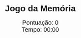 <!DOCTYPE html> 
<html lang="pt">
<head>
    <meta charset="UTF-8">
    <meta name="viewport" content="width=device-width, initial-scale=1.0">
    <title>Jogo da Memória</title>
    <style>
        body { font-family: Arial, sans-serif; display: flex; justify-content: space-around; align-items: flex-start; height: 100vh; margin: 0; }
        .game-container { text-align: center; }
        .game-board { display: grid; grid-template-columns: repeat(4, 150px); gap: 10px; justify-content: center; margin-top: 20px; }
        .card { width: 150px; height: 150px; background-color: #f0f0f0; display: flex; align-items: center; justify-content: center; font-size: 18px; cursor: pointer; border: 2px solid #ccc; }
        .matched { background-color: #8fce00; color: white; }
        .card-flipped { background-color: #d4e0e0; }
        #score, #timer { font-size: 20px; }
        #finalMessage { font-size: 40px; font-weight: bold; color: #8fce00; display: none; margin-top: 20px; text-align: center; position: absolute; top: 50%; left: 50%; transform: translate(-50%, -50%); }
        .options { margin-top: 20px; text-align: left; }
        .option { padding: 5px; font-size: 18px; }
        ul { text-align: left; }
    </style>
</head>
<body>
    <div class="game-container">
        <h1>Jogo da Memória</h1>
        <div id="score">Pontuação: 0</div>
        <div id="timer">Tempo: 00:00</div>
        <div class="game-board" id="gameBoard"></div>
        <div id="finalMessage">PARABÉNS PROFESSORA ELISA! ARRASOU!</div>
    </div>
    
    <div class="options">
        <h2>Hipóteses:</h2>
        <ul id="optionsList"></ul>
    </div>

    <audio id="flipSound" src="https://www.soundjay.com/button/beep-07.wav" preload="auto"></audio>
    <audio id="matchSound" src="https://www.soundjay.com/button/sounds/button-3.mp3" preload="auto"></audio>

    <script>
        const cards = [
            { id: 1, name: "Bernardino Machado", pair: "Presidente da República" },
            { id: 2, name: "Presidente da República", pair: "Bernardino Machado" },
            { id: 3, name: "Brasileiros de Torna-Viagem", pair: "Arquitetura Brasileira em Portugal" },
            { id: 4, name: "Arquitetura Brasileira em Portugal", pair: "Brasileiros de Torna-Viagem" },
            { id: 5, name: "Museu Bernardino Machado", pair: "História e Cultura" },
            { id: 6, name: "História e Cultura", pair: "Museu Bernardino Machado" },
            { id: 7, name: "Solar dos Machados", pair: "História Local" },
            { id: 8, name: "História Local", pair: "Solar dos Machados" },
            { id: 9, name: "Confraria Nossa Senhora do Carmo", pair: "Patrimônio Cultural" },
            { id: 10, name: "Patrimônio Cultural", pair: "Confraria Nossa Senhora do Carmo" },
            { id: 11, name: "Escola Básica Conde S. Cosme", pair: "Educação em Famalicão" },
            { id: 12, name: "Educação em Famalicão", pair: "Escola Básica Conde S. Cosme" }
        ];

        let selectedCards = [];
        let matchedPairs = 0;
        let score = 0;
        let timer;
        let seconds = 0;

        const flipSound = document.getElementById("flipSound");
        const matchSound = document.getElementById("matchSound");

        function renderBoard() {
            const board = document.getElementById("gameBoard");
            board.innerHTML = "";
            cards.forEach((card, index) => {
                const cardElement = document.createElement("div");
                cardElement.classList.add("card");
                cardElement.dataset.index = index;
                cardElement.textContent = "?";
                cardElement.onclick = () => selectCard(cardElement, index);
                board.appendChild(cardElement);
            });
            renderOptions(); // Atualizar as opções ao lado
        }

        function renderOptions() {
            const optionsList = document.getElementById("optionsList");
            optionsList.innerHTML = "";
            cards.forEach((card, index) => {
                const optionDiv = document.createElement("li");
                optionDiv.classList.add("option");
                optionDiv.textContent = `${card.name}`;
                optionsList.appendChild(optionDiv);
            });
        }

        function selectCard(element, index) {
            if (selectedCards.length < 2 && !selectedCards.includes(index)) {
                element.textContent = cards[index].name;
                element.classList.add("card-flipped");
                flipSound.play();
                selectedCards.push(index);
            }
            
            if (selectedCards.length === 2) {
                setTimeout(checkMatch, 1000);
            }
        }

        function checkMatch() {
            const [firstIndex, secondIndex] = selectedCards;
            const firstCard = cards[firstIndex];
            const secondCard = cards[secondIndex];
            const board = document.getElementById("gameBoard").children;
            
            if (firstCard.pair === secondCard.name) {
                board[firstIndex].classList.add("matched");
                board[secondIndex].classList.add("matched");
                matchedPairs++;
                score += 10;  // Add points for correct match
                matchSound.play();
                document.getElementById("score").textContent = `Pontuação: ${score}`;
            } else {
                board[firstIndex].textContent = "?";
                board[secondIndex].textContent = "?";
                board[firstIndex].classList.remove("card-flipped");
                board[secondIndex].classList.remove("card-flipped");
            }
            
            selectedCards = [];
            
            if (matchedPairs === cards.length / 2) {
                clearInterval(timer); // Stop the timer when the game is finished
                setTimeout(() => {
                    document.getElementById("finalMessage").style.display = "block";
                }, 500);
            }
        }

        function startTimer() {
            timer = setInterval(() => {
                seconds++;
                document.getElementById("timer").textContent = `Tempo: ${formatTime(seconds)}`;
            }, 1000);
        }

        function formatTime(seconds) {
            const minutes = Math.floor(seconds / 60);
            const sec = seconds % 60;
            return `${minutes < 10 ? '0' + minutes : minutes}:${sec < 10 ? '0' + sec : sec}`;
        }

        // Initialize the game
        renderBoard();
        startTimer();
    </script>
</body>
</html>
